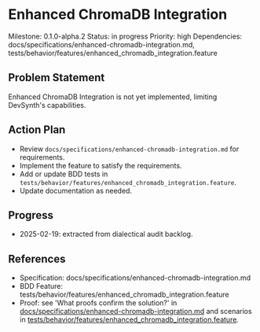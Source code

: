 # Enhanced ChromaDB Integration
Milestone: 0.1.0-alpha.2
Status: in progress
Priority: high
Dependencies: docs/specifications/enhanced-chromadb-integration.md, tests/behavior/features/enhanced_chromadb_integration.feature

## Problem Statement
Enhanced ChromaDB Integration is not yet implemented, limiting DevSynth's capabilities.


## Action Plan
- Review `docs/specifications/enhanced-chromadb-integration.md` for requirements.
- Implement the feature to satisfy the requirements.
- Add or update BDD tests in `tests/behavior/features/enhanced_chromadb_integration.feature`.
- Update documentation as needed.

## Progress
- 2025-02-19: extracted from dialectical audit backlog.

## References
- Specification: docs/specifications/enhanced-chromadb-integration.md
- BDD Feature: tests/behavior/features/enhanced_chromadb_integration.feature
- Proof: see 'What proofs confirm the solution?' in [docs/specifications/enhanced-chromadb-integration.md](../docs/specifications/enhanced-chromadb-integration.md) and scenarios in [tests/behavior/features/enhanced_chromadb_integration.feature](../tests/behavior/features/enhanced_chromadb_integration.feature).
